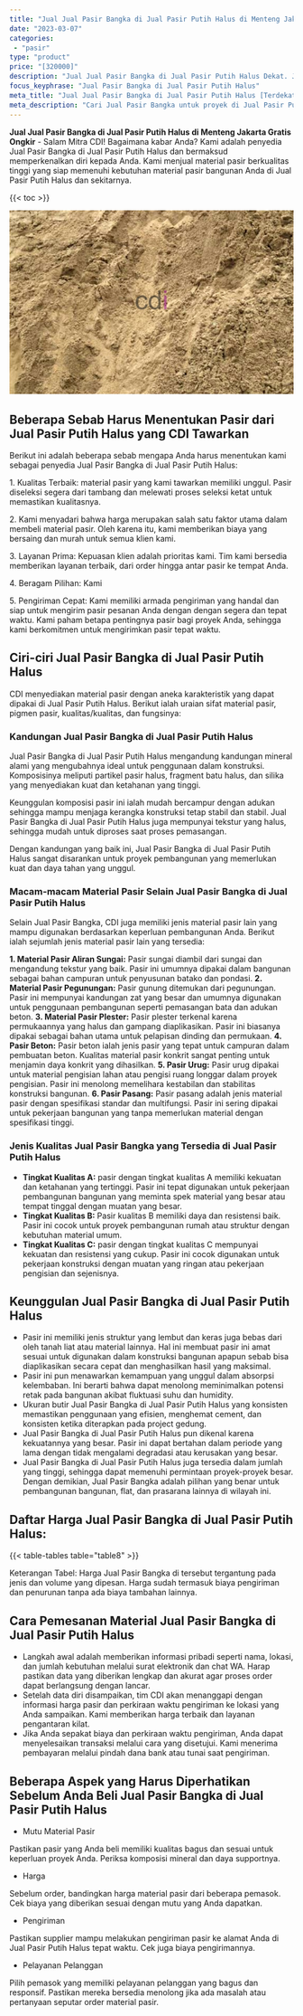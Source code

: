 ```yaml
---
title: "Jual Jual Pasir Bangka di Jual Pasir Putih Halus di Menteng Jakarta Gratis Ongkir"
date: "2023-03-07"
categories:
 - "pasir"
type: "product"
price: "[320000]"
description: "Jual Jual Pasir Bangka di Jual Pasir Putih Halus Dekat. Jual Pasir Bangka ini sering dipakai dalam proyek konstruksi sebagai material adukan yang berkualitas dan halus. Silakan hubungi kami untuk informasi lebih lanjut."
focus_keyphrase: "Jual Pasir Bangka di Jual Pasir Putih Halus"
meta_title: "Jual Jual Pasir Bangka di Jual Pasir Putih Halus [Terdekat] - CDI"
meta_description: "Cari Jual Pasir Bangka untuk proyek di Jual Pasir Putih Halus? Kami memiliki Jual Pasir Bangka berkualitas untuk material adukan. Raih penawaran terbaik sekarang."
---
```


**Jual Jual Pasir Bangka di Jual Pasir Putih Halus di Menteng Jakarta Gratis Ongkir** - Salam Mitra CDI! Bagaimana kabar Anda? Kami adalah penyedia Jual Pasir Bangka di Jual Pasir Putih Halus dan bermaksud memperkenalkan diri kepada Anda. Kami menjual material pasir berkualitas tinggi yang siap memenuhi kebutuhan material pasir bangunan Anda di Jual Pasir Putih Halus dan sekitarnya.

{{< toc >}}

![Jual Jual Pasir Bangka di Jual Pasir Putih Halus di Menteng Jakarta Gratis Ongkir](/images/pasir/pasir-bangunan-10.jpg)

## Beberapa Sebab Harus Menentukan Pasir dari Jual Pasir Putih Halus yang CDI Tawarkan

Berikut ini adalah beberapa sebab mengapa Anda harus menentukan kami sebagai penyedia Jual Pasir Bangka di Jual Pasir Putih Halus:

1\.  Kualitas Terbaik: material pasir yang kami tawarkan memiliki unggul. Pasir diseleksi segera dari tambang dan melewati proses seleksi ketat untuk memastikan kualitasnya.

2\.  Kami menyadari bahwa harga merupakan salah satu faktor utama dalam membeli material pasir. Oleh karena itu, kami memberikan biaya yang bersaing dan murah untuk semua klien kami.

3\.  Layanan Prima: Kepuasan klien adalah prioritas kami. Tim kami bersedia memberikan layanan terbaik, dari order hingga antar pasir ke tempat Anda.

4\.  Beragam Pilihan: Kami

5\.  Pengiriman Cepat: Kami memiliki armada pengiriman yang handal dan siap untuk mengirim pasir pesanan Anda dengan dengan segera dan tepat waktu. Kami paham betapa pentingnya pasir bagi proyek Anda, sehingga kami berkomitmen untuk mengirimkan pasir tepat waktu.

## Ciri-ciri Jual Pasir Bangka di Jual Pasir Putih Halus

CDI menyediakan material pasir dengan aneka karakteristik yang dapat dipakai di Jual Pasir Putih Halus. Berikut ialah uraian sifat material pasir, pigmen pasir, kualitas/kualitas, dan fungsinya:

### Kandungan Jual Pasir Bangka di Jual Pasir Putih Halus

Jual Pasir Bangka di Jual Pasir Putih Halus mengandung kandungan mineral alami yang mengubahnya ideal untuk penggunaan dalam konstruksi. Komposisinya meliputi partikel pasir halus, fragment batu halus, dan silika yang menyediakan kuat dan ketahanan yang tinggi.

Keunggulan komposisi pasir ini ialah mudah bercampur dengan adukan sehingga mampu menjaga kerangka konstruksi tetap stabil dan stabil. Jual Pasir Bangka di Jual Pasir Putih Halus juga mempunyai tekstur yang halus, sehingga mudah untuk diproses saat proses pemasangan.

Dengan kandungan yang baik ini, Jual Pasir Bangka di Jual Pasir Putih Halus sangat disarankan untuk proyek pembangunan yang memerlukan kuat dan daya tahan yang unggul.

### Macam-macam Material Pasir Selain Jual Pasir Bangka di Jual Pasir Putih Halus

Selain Jual Pasir Bangka, CDI juga memiliki jenis material pasir lain yang mampu digunakan berdasarkan keperluan pembangunan Anda. Berikut ialah sejumlah jenis material pasir lain yang tersedia:

**1\. Material Pasir Aliran Sungai:** Pasir sungai diambil dari sungai dan mengandung tekstur yang baik. Pasir ini umumnya dipakai dalam bangunan sebagai bahan campuran untuk penyusunan batako dan pondasi.
**2\. Material Pasir Pegunungan:** Pasir gunung ditemukan dari pegunungan. Pasir ini mempunyai kandungan zat yang besar dan umumnya digunakan untuk penggunaan pembangunan seperti pemasangan bata dan adukan beton.
**3\. Material Pasir Plester:** Pasir plester terkenal karena permukaannya yang halus dan gampang diaplikasikan. Pasir ini biasanya dipakai sebagai bahan utama untuk pelapisan dinding dan permukaan.
**4\. Pasir Beton:** Pasir beton ialah jenis pasir yang tepat untuk campuran dalam pembuatan beton. Kualitas material pasir konkrit sangat penting untuk menjamin daya konkrit yang dihasilkan.
**5\. Pasir Urug:** Pasir urug dipakai untuk material pengisian lahan atau pengisi ruang longgar dalam proyek pengisian. Pasir ini menolong memelihara kestabilan dan stabilitas konstruksi bangunan.
**6\. Pasir Pasang:** Pasir pasang adalah jenis material pasir dengan spesifikasi standar dan multifungsi. Pasir ini sering dipakai untuk pekerjaan bangunan yang tanpa memerlukan material dengan spesifikasi tinggi.

### Jenis Kualitas Jual Pasir Bangka yang Tersedia di Jual Pasir Putih Halus

*   **Tingkat Kualitas A:** pasir dengan tingkat kualitas A memiliki kekuatan dan ketahanan yang tertinggi. Pasir ini tepat digunakan untuk pekerjaan pembangunan bangunan yang meminta spek material yang besar atau tempat tinggal dengan muatan yang besar.
*   **Tingkat Kualitas B:** Pasir kualitas B memiliki daya dan resistensi baik. Pasir ini cocok untuk proyek pembangunan rumah atau struktur dengan kebutuhan material umum.
*   **Tingkat Kualitas C:** pasir dengan tingkat kualitas C mempunyai kekuatan dan resistensi yang cukup. Pasir ini cocok digunakan untuk pekerjaan konstruksi dengan muatan yang ringan atau pekerjaan pengisian dan sejenisnya.

## Keunggulan Jual Pasir Bangka di Jual Pasir Putih Halus

*   Pasir ini memiliki jenis struktur yang lembut dan keras juga bebas dari oleh tanah liat atau material lainnya. Hal ini membuat pasir ini amat sesuai untuk digunakan dalam konstruksi bangunan apapun sebab bisa diaplikasikan secara cepat dan menghasilkan hasil yang maksimal.
*   Pasir ini pun menawarkan kemampuan yang unggul dalam absorpsi kelembaban. Ini berarti bahwa dapat menolong meminimalkan potensi retak pada bangunan akibat fluktuasi suhu dan humidity.
*   Ukuran butir Jual Pasir Bangka di Jual Pasir Putih Halus yang konsisten memastikan penggunaan yang efisien, menghemat cement, dan konsisten ketika diterapkan pada project gedung.
*   Jual Pasir Bangka di Jual Pasir Putih Halus pun dikenal karena kekuatannya yang besar. Pasir ini dapat bertahan dalam periode yang lama dengan tidak mengalami degradasi atau kerusakan yang besar.
*   Jual Pasir Bangka di Jual Pasir Putih Halus juga tersedia dalam jumlah yang tinggi, sehingga dapat memenuhi permintaan proyek-proyek besar. Dengan demikian, Jual Pasir Bangka adalah pilihan yang benar untuk pembangunan bangunan, flat, dan prasarana lainnya di wilayah ini.

## Daftar Harga Jual Pasir Bangka di Jual Pasir Putih Halus:

{{< table-tables table="table8" >}}

Keterangan Tabel: Harga Jual Pasir Bangka di tersebut tergantung pada jenis dan volume yang dipesan. Harga sudah termasuk biaya pengiriman dan penurunan tanpa ada biaya tambahan lainnya.

## Cara Pemesanan Material Jual Pasir Bangka di Jual Pasir Putih Halus

*   Langkah awal adalah memberikan informasi pribadi seperti nama, lokasi, dan jumlah kebutuhan melalui surat elektronik dan chat WA. Harap pastikan data yang diberikan lengkap dan akurat agar proses order dapat berlangsung dengan lancar.
*   Setelah data diri disampaikan, tim CDI akan menanggapi dengan informasi harga pasir dan perkiraan waktu pengiriman ke lokasi yang Anda sampaikan. Kami memberikan harga terbaik dan layanan pengantaran kilat.
*   Jika Anda sepakat biaya dan perkiraan waktu pengiriman, Anda dapat menyelesaikan transaksi melalui cara yang disetujui. Kami menerima pembayaran melalui pindah dana bank atau tunai saat pengiriman.

## Beberapa Aspek yang Harus Diperhatikan Sebelum Anda Beli Jual Pasir Bangka di Jual Pasir Putih Halus

*   Mutu Material Pasir

Pastikan pasir yang Anda beli memiliki kualitas bagus dan sesuai untuk keperluan proyek Anda. Periksa komposisi mineral dan daya supportnya.
*   Harga

Sebelum order, bandingkan harga material pasir dari beberapa pemasok. Cek biaya yang diberikan sesuai dengan mutu yang Anda dapatkan.
*   Pengiriman

Pastikan supplier mampu melakukan pengiriman pasir ke alamat Anda di Jual Pasir Putih Halus tepat waktu. Cek juga biaya pengirimannya.
*   Pelayanan Pelanggan

Pilih pemasok yang memiliki pelayanan pelanggan yang bagus dan responsif. Pastikan mereka bersedia menolong jika ada masalah atau pertanyaan seputar order material pasir.